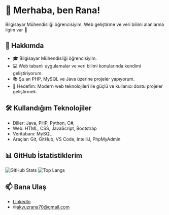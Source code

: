 # 👋 Merhaba, ben Rana!
Bilgisayar Mühendisliği öğrencisiyim. Web geliştirme ve veri bilimi alanlarına ilgim var 🚀

## 🌱 Hakkımda
- 🎓 Bilgisayar Mühendisliği öğrencisiyim.  
- 💻 Web tabanlı uygulamalar ve veri bilimi konularında kendimi geliştiriyorum.  
- 📚 Şu an PHP, MySQL ve Java üzerine projeler yapıyorum.  
- 🎯 Hedefim: Modern web teknolojileri ile güçlü ve kullanıcı dostu projeler geliştirmek.  

## 🛠️ Kullandığım Teknolojiler
- Diller: Java, PHP, Python, C#,
- Web: HTML, CSS, JavaScript, Bootstrap
- Veritabanı: MySQL
- Araçlar: Git, GitHub, VS Code, IntelliJ, PhpMyAdmin

## 📊 GitHub İstatistiklerim
![GitHub Stats](https://github-readme-stats.vercel.app/api?username=kullaniciAdin&show_icons=true&theme=radical)
![Top Langs](https://github-readme-stats.vercel.app/api/top-langs/?username=kullaniciAdin&layout=compact&theme=radical)

## 📫 Bana Ulaş
- [LinkedIn](https://www.linkedin.com/in/ranaakyuz/)  
- ✉akyuzrana70@gmail.com  

